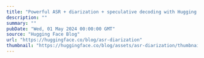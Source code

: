 ```yaml
---
title: "Powerful ASR + diarization + speculative decoding with Hugging Face Inference Endpoints"
description: ""
summary: ""
pubDate: "Wed, 01 May 2024 00:00:00 GMT"
source: "Hugging Face Blog"
url: "https://huggingface.co/blog/asr-diarization"
thumbnail: "https://huggingface.co/blog/assets/asr-diarization/thumbnail.png"
---
```


